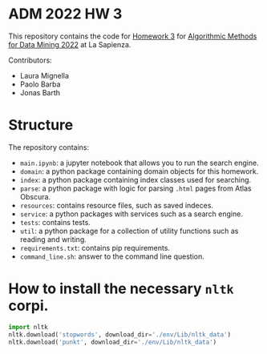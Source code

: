 # ADM 2022 HW 3
This repository contains the code for [Homework 3](https://github.com/lucamaiano/ADM/tree/master/2022/Homework_3) 
for [Algorithmic Methods for Data Mining 2022](http://aris.me/index.php/data-mining-ds-2022) at La Sapienza.

Contributors:
* Laura Mignella
* Paolo Barba
* Jonas Barth

# Structure
The repository contains:

* `main.ipynb`: a jupyter notebook that allows you to run the search engine.
* `domain`: a python package containing domain objects for this homework.
* `index`: a python package containing index classes used for searching.
* `parse`: a python package with logic for parsing `.html` pages from Atlas Obscura.
* `resources`: contains resource files, such as saved indeces.
* `service`: a python packages with services such as a search engine.
* `tests`: contains tests.
* `util`: a python package for a collection of utility functions such as reading and writing.
* `requirements.txt`: contains pip requirements.
* `command_line.sh`: answer to the command line question.

# How to install the necessary `nltk` corpi.
```python
import nltk
nltk.download('stopwords', download_dir='./env/Lib/nltk_data')
nltk.download('punkt', download_dir='./env/Lib/nltk_data')
```
